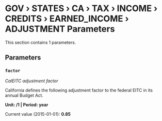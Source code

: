 # GOV › STATES › CA › TAX › INCOME › CREDITS › EARNED_INCOME › ADJUSTMENT Parameters

This section contains 1 parameters.

## Parameters

### `factor`
*CalEITC adjustment factor*

California defines the following adjustment factor to the federal EITC in its annual Budget Act.

**Unit: /1 | Period: year**

Current value (2015-01-01): **0.85**

